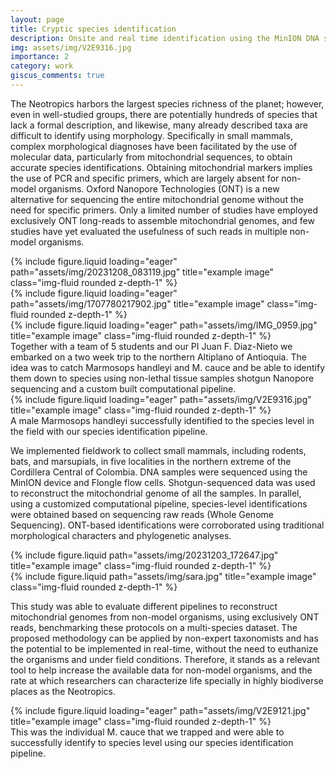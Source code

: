 ```yaml
---
layout: page
title: Cryptic species identification 
description: Onsite and real time identification using the MinION DNA sequencer and its application in a conservation context.
img: assets/img/V2E9316.jpg
importance: 2
category: work
giscus_comments: true
---
```


The Neotropics harbors the largest species richness of the planet; however, even in well-studied groups, there are potentially hundreds of species that lack a formal description, and likewise, many already described taxa are difficult to identify using morphology. Specifically in small mammals, complex morphological diagnoses have been facilitated by the use of molecular data, particularly from mitochondrial sequences, to obtain accurate species identifications. Obtaining mitochondrial markers implies the use of PCR and specific primers, which are largely absent for non-model organisms. Oxford Nanopore Technologies (ONT) is a new alternative for sequencing the entire mitochondrial genome without the need for specific primers. Only a limited number of studies have employed exclusively ONT long-reads to assemble mitochondrial genomes, and few studies have yet evaluated the usefulness of such reads in multiple non-model organisms.

<div class="row">
    <div class="col-sm mt-3 mt-md-0">
        {% include figure.liquid loading="eager" path="assets/img/20231208_083119.jpg" title="example image" class="img-fluid rounded z-depth-1" %}
    </div>
    <div class="col-sm mt-3 mt-md-0">
        {% include figure.liquid loading="eager" path="assets/img/1707780217902.jpg" title="example image" class="img-fluid rounded z-depth-1" %}
    </div>
    <div class="col-sm mt-3 mt-md-0">
        {% include figure.liquid loading="eager" path="assets/img/IMG_0959.jpg" title="example image" class="img-fluid rounded z-depth-1" %}
    </div>
</div>
<div class="caption">
    Together with a team of 5 students and our PI Juan F. Diaz-Nieto we embarked on a two week trip to the northern Altiplano of Antioquia. The idea was to catch Marmosops handleyi and M. cauce and be able to identify them down to species using non-lethal tissue samples shotgun Nanopore sequencing and a custom built computational pipeline.
</div>
<div class="row">
    <div class="col-sm mt-3 mt-md-0">
        {% include figure.liquid loading="eager" path="assets/img/V2E9316.jpg" title="example image" class="img-fluid rounded z-depth-1" %}
    </div>
</div>
<div class="caption">
    A male Marmosops handleyi successfully identified to the species level in the field with our species identification pipeline. 
</div>

We implemented fieldwork to collect small mammals, including rodents, bats, and marsupials, in five localities in the northern extreme of the Cordillera Central of Colombia. DNA samples were sequenced using the MinION device and Flongle flow cells. Shotgun-sequenced data was used to reconstruct the mitochondrial genome of all the samples. In parallel, using a customized computational pipeline, species-level identifications were obtained based on sequencing raw reads (Whole Genome Sequencing). ONT-based identifications were corroborated using traditional morphological characters and phylogenetic analyses.

<div class="row justify-content-sm-center">
    <div class="col-sm-9 mt-3 mt-md-4">
        {% include figure.liquid path="assets/img/20231203_172647.jpg" title="example image" class="img-fluid rounded z-depth-1" %}
    </div>
    <div class="col-sm-3 mt-3 mt-md-0">
        {% include figure.liquid path="assets/img/sara.jpg" title="example image" class="img-fluid rounded z-depth-1" %}
    </div>
 </div>
 
This study was able to evaluate different pipelines to reconstruct mitochondrial genomes from non-model organisms, using exclusively ONT reads, benchmarking these protocols on a multi-species dataset. The proposed methodology can be applied by non-expert taxonomists and has the potential to be implemented in real-time, without the need to euthanize the organisms and under field conditions. Therefore, it stands as a relevant tool to help increase the available data for non-model organisms, and the rate at which researchers can characterize life specially in highly biodiverse places as the Neotropics.

<div class="row">
    <div class="col-sm mt-3 mt-md-0">
        {% include figure.liquid loading="eager" path="assets/img/V2E9121.jpg" title="example image" class="img-fluid rounded z-depth-1" %}
    </div>
</div>
<div class="caption">
    This was the individual M. cauce that we trapped and were able to successfully identify to species level using our species identification pipeline.
</div>
